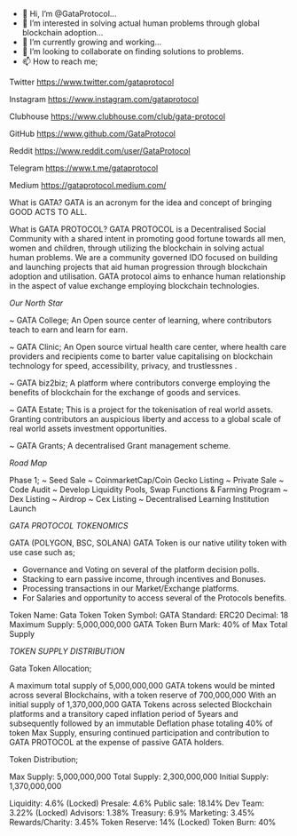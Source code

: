 - 👋 Hi, I’m @GataProtocol...
- 👀 I’m interested in solving actual human problems through global blockchain adoption...
- 🌱 I’m currently growing and working...
- 💞️ I’m looking to collaborate on finding solutions to problems.
- 📫 How to reach me; 

Twitter
https://www.twitter.com/gataprotocol

Instagram
https://www.instagram.com/gataprotocol

Clubhouse
https://www.clubhouse.com/club/gata-protocol

GitHub
https://www.github.com/GataProtocol

Reddit
https://www.reddit.com/user/GataProtocol

Telegram
https://www.t.me/gataprotocol

Medium
https://gataprotocol.medium.com/



What is GATA?
GATA is an acronym for the idea and concept of bringing GOOD ACTS TO ALL.

What is GATA PROTOCOL?
GATA PROTOCOL is a Decentralised Social Community with a shared intent in promoting good fortune towards all men, women and children, through utilizing the blockchain in solving actual human problems. We are a community governed IDO focused on building and launching projects that aid human progression through blockchain adoption and utilisation. GATA protocol aims to enhance human relationship in the aspect of value exchange employing
blockchain technologies.

*Our North Star*

~ GATA College;
     An Open source center of learning, where contributors teach to earn and learn for earn.
     
~ GATA Clinic;
     An Open source virtual health care center, where health care providers and recipients come to barter value capitalising on blockchain technology for speed, accessibility, privacy, and trustlessnes .
      
~ GATA biz2biz;
     A platform where contributors converge employing the benefits of blockchain for the exchange of goods and services.
     
~ GATA Estate;
     This is a project for the tokenisation of real world assets. Granting contributors an auspicious liberty and access to a global scale of real world assets investment opportunities.
     
~ GATA Grants;
     A decentralised Grant management scheme.
     

*Road Map*

Phase 1;
~ Seed Sale
~ CoinmarketCap/Coin Gecko Listing
~ Private Sale
~ Code Audit
~ Develop Liquidity Pools, Swap Functions & Farming Program
~ Dex Listing
~ Airdrop
~ Cex Listing
~ Decentralised Learning Institution Launch




*GATA PROTOCOL TOKENOMICS*

GATA (POLYGON, BSC, SOLANA)
GATA Token is our native utility token with use case such as;
-  Governance and Voting on several of the platform decision polls.
-  Stacking to earn passive income, through incentives and Bonuses.
-  Processing transactions in our Market/Exchange platforms.
-  For Salaries and opportunity to access several of the Protocols benefits.


Token Name: Gata Token
Token Symbol: GATA
Standard: ERC20
Decimal: 18
Maximum Supply: 5,000,000,000 GATA Token
Burn Mark: 40% of Max Total Supply



*TOKEN SUPPLY DISTRIBUTION*

Gata Token Allocation;

 A maximum total supply of 5,000,000,000 GATA tokens would be minted across several Blockchains, with a token reserve of 700,000,000 With an initial supply of 1,370,000,000 GATA Tokens across selected Blockchain platforms and a transitory caped inflation period of 5years and subsequently followed by an immutable Deflation phase totaling 40% of token Max Supply, ensuring continued participation and contribution to GATA PROTOCOL at the expense of passive GATA holders.


Token Distribution;

Max Supply: 5,000,000,000
Total Supply: 2,300,000,000
Initial Supply: 1,370,000,000

Liquidity: 4.6% (Locked)
Presale: 4.6%
Public sale: 18.14%
Dev Team:  3.22% (Locked)
Advisors: 1.38%
Treasury: 6.9%
Marketing: 3.45%
Rewards/Charity: 3.45%
Token Reserve: 14% (Locked)
Token Burn: 40%

